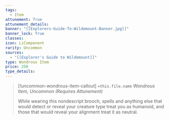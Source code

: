 ```yaml
---
tags:
  - Item
attunement: True
attunement_details: 
banner: "[[Explorers-Guide-To-Wildemount-Banner.jpg]]"
banner_lock: True
classes:
icon: LiComponent
rarity: Uncommon
sources:
  - "[[Explorer's Guide to Wildemount]]"
type: Wondrous Item
price: 250
type_details: 
---
```

>[!uncommon-wondrous-item-callout] `=this.file.name`
>*Wondrous Item, Uncommon (Requires Attunement)*
>
>While wearing this nondescript brooch, spells and anything else that would detect or reveal your creature type treat you as humanoid, and those that would reveal your alignment treat it as neutral.
>
>
